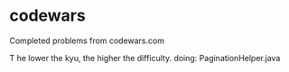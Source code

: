 # codewars

Completed problems from codewars.com

T he lower the kyu, the higher the difficulty.
doing: PaginationHelper.java
